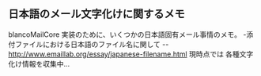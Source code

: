 ## 日本語のメール文字化けに関するメモ

blancoMailCore 実装のために、いくつかの日本語固有メール事情のメモ。
-添付ファイルにおける日本語のファイル名に関して
--http://www.emaillab.org/essay/japanese-filename.html
現時点では 各種文字化け情報を収集中…

